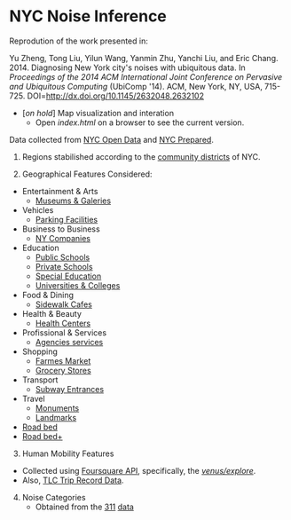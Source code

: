 # NYC Noise Inference

Reprodution of the work presented in:

Yu Zheng, Tong Liu, Yilun Wang, Yanmin Zhu, Yanchi Liu, and Eric Chang. 2014. Diagnosing New York city's noises with ubiquitous data. In *Proceedings of the 2014 ACM International Joint Conference on Pervasive and Ubiquitous Computing* (UbiComp '14). ACM, New York, NY, USA, 715-725. DOI=http://dx.doi.org/10.1145/2632048.2632102

- [*on hold*] Map visualization and interation 
   - Open *index.html* on a browser to see the current version.

Data collected from [NYC Open Data](https://nycopendata.socrata.com/) and [NYC Prepared](http://data.nycprepared.org).

1. Regions stabilished according to the [community districts](https://nycdatastables.s3.amazonaws.com/2013-08-19T18:22:23.125Z/community-districts-polygon.geojson) of NYC.

2. Geographical Features Considered:

 * Entertainment & Arts
    * [Museums & Galeries](https://nycdatastables.s3.amazonaws.com/2013-06-04T18:02:56.019Z/museums-and-galleries-results.csv)
 * Vehicles
    * [Parking Facilities](https://nycdatastables.s3.amazonaws.com/2013-12-16T21:49:55.716Z/nyc-parking-facilities-results.csv)
 * Business to Business
    * [NY Companies](https://nycdatastables.s3.amazonaws.com/2013-06-20T16:06:05.136Z/mapped-in-ny-companies-results.csv)
 * Education
    * [Public Schools](https://nycdatastables.s3.amazonaws.com/2013-06-11T18:59:27.269Z/nyc-public-school-locations-results.csv)
    * [Private Schools](https://nycdatastables.s3.amazonaws.com/2013-07-29T15:49:03.498Z/nyc-private-school-results.csv)
    * [Special Education](https://nycdatastables.s3.amazonaws.com/2013-07-01T16:25:00.297Z/nyc-special-education-school-results.csv)
    * [Universities & Colleges](https://nycdatastables.s3.amazonaws.com/2013-06-05T14:35:56.387Z/basic-description-of-colleges-and-universities-results.csv)
 * Food & Dining
    * [Sidewalk Cafes](https://nycdatastables.s3.amazonaws.com/2013-06-05T20:25:17.301Z/operating-sidewalk-cafes-results.csv)
 * Health & Beauty
    * [Health Centers](https://nycdatastables.s3.amazonaws.com/2013-06-04T14:40:48.764Z/community-health-centers-results.csv)
 * Profissional & Services
    * [Agencies services](https://nycdatastables.s3.amazonaws.com/2013-07-02T15:29:20.692Z/agency-service-center-results.csv)
 * Shopping
    * [Farmes Market](https://nycdatastables.s3.amazonaws.com/2013-06-13T18:39:44.536Z/nyc-2012-farmers-market-list-results.csv)
    * [Grocery Stores](https://nycdatastables.s3.amazonaws.com/2013-10-18T21:14:52.348Z/nyc-grocery-stores-final.csv)
 * Transport
    * [Subway Entrances](https://nycdatastables.s3.amazonaws.com/2013-06-18T14:29:37.626Z/subway-entrances-results.csv)
 * Travel
    * [Monuments](https://nycdatastables.s3.amazonaws.com/2013-06-04T17:58:59.335Z/map-of-monuments-results.csv)
    * [Landmarks](https://nycdatastables.s3.amazonaws.com/2013-06-18T20:17:34.010Z/nyc-landmarks-results.csv)
 * [Road bed](https://data.cityofnewyork.us/City-Government/road/svwp-sbcd)
 * [Road bed+](https://data.cityofnewyork.us/City-Government/NYC-Street-Centerline-CSCL-/exjm-f27b)
 
3. Human Mobility Features 
  * Collected using [Foursquare API](https://developer.foursquare.com/resources/libraries), specifically, the [*venus/explore*](https://developer.foursquare.com/docs/venues/explore).
  * Also, [TLC Trip Record Data](http://www.nyc.gov/html/tlc/html/about/trip_record_data.shtml).
  
4. Noise Categories
   * Obtained from the [311](http://www1.nyc.gov/311/index.page) [data](http://data.cityofnewyork.us/resource/fhrw-4uyv.json)
